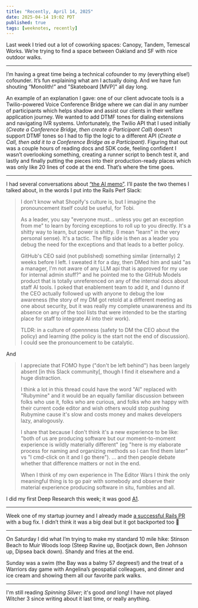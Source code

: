 ```yaml
---
title: "Recently, April 14, 2025"
date: 2025-04-14 19:02 PDT
published: true
tags: [weeknotes, recently]
---
```


Last week I tried out a lot of coworking spaces: Canopy, Tandem, Temescal Works. We’re trying to find a space between Oakland and SF with nice outdoor walks.

--- 

I’m having a great time being a technical cofounder to my (everything else!) cofounder.  It’s fun explaining what am I actually doing. And we have fun shouting “Monolith!” and "Skateboard [MVP]" all day long.

An example of an explanation I gave: one of our client advocate tools is a Twilio-powered Voice Conference Bridge where we can dial in any number of participants which helps shadow and assist our clients in their welfare application journey. We wanted to add DTMF tones for dialing extensions and navigating IVR systems. Unfortunately, the Twilio API that I used initially (*Create a Conference Bridge, then create a Participant Call*) doesn’t support DTMF tones so I had to flip the logic to a different API (*Create a Call, then add it to a Conference Bridge as a Participant)*. Figuring that out was a couple hours of reading docs and SDK code, feeling confident I wasn’t overlooking something, creating a runner script to bench test it, and lastly and finally putting the pieces into their production-ready places which was only like 20 lines of code at the end. That’s where the time goes.

---

I had several conversations about [“the AI memo”](https://x.com/tobi/article/1909251946235437514). I’ll paste the two themes I talked about, in the words I put into the Rails Perf Slack:

> I don't know what Shopify's culture is, but I imagine the pronouncement itself could be useful, for Tobi.
> 
> As a leader, you say "everyone must... unless you get an exception from me" to learn by forcing exceptions to roll up to you directly. It's a shitty way to learn, but power is shitty. (I mean "learn" in the very personal sense). It's a tactic. The flip side is then as a leader you debug the need for the exceptions and that leads to a better policy.
> 
> GitHub's CEO said (not published) something similar (internally) 2 weeks before I left. I sweated it for a day, then DMed him and said "as a manager, I'm not aware of any LLM api that is approved for my use for internal admin stuff?" and he pointed me to the GitHub Models product that is totally unreferenced on any of the internal docs about staff AI tools. I poked that enablement team to add it, and I dunno if the CEO actually followed up with anyone to debug the low awareness (the story of my DM got retold at a different meeting as one about security, but it was really my complete unawareness and its absence on any of the tool lists that were intended to be the starting place for staff to integrate AI into their work).
> 
> TLDR: in a culture of opennness (safety to DM the CEO about the policy) and learning (the policy is the start not the end of discussion). I could see the pronouncement to be catalytic.

And

> I appreciate that FOMO hype ("don't be left behind") has been largely absent [in this Slack community[, though I find it elsewhere and a huge distraction.
> 
> I think a lot in this thread could have the word "AI" replaced with "Rubymine" and it would be an equally familiar discussion between folks who use it, folks who are curious, and folks who are happy with their current code editor and wish others would stop pushing Rubymine cause it's slow and costs money and makes developers lazy, analogously.
> 
> I share that because I don't think it's a new experience to be like: "both of us are producing software but our moment-to-moment experience is wildly materially different" (eg "here is my elaborate process for naming and organizing methods so I can find them later" vs "I cmd-click on it and I go there"). ... and then people debate whether that difference matters or not in the end.
> 
> When I think of my own experience in The Editor Wars I think the only meaningful thing is to go pair with somebody and observe their material experience producing software in situ, fumbles and all.

I did my first Deep Research this week; it was good [A1](https://www.snopes.com/fact-check/ai-education-linda-mcmahon/). 

---

Week one of my startup journey and I already made [a successful Rails PR](https://github.com/rails/rails/pull/54895) with a bug fix. I didn’t think it was a big deal but it got backported too 💪 

---

On Saturday I did what I’m trying to make my standard 10 mile hike: Stinson Beach to Muir Woods loop (Steep Ravine up, Bootjack down, Ben Johnson up, Dipsea back down). Shandy and fries at the end.

Sunday was a swim (the Bay was a balmy 57 degrees!) and the treat of a Warriors day game with Angelina’s geospatial colleagues, and dinner and ice cream and showing them all our favorite park walks. 

--- 

I'm still reading _Spinning Silver_; it's good _and_ long! I have not played Witcher 3 since writing about it last time, or really anything.
